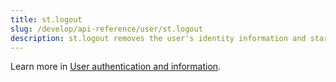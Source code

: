 ```yaml
---
title: st.logout
slug: /develop/api-reference/user/st.logout
description: st.logout removes the user's identity information and starts a clean session.
---
```


<Tip>

Learn more in [User authentication and information](/develop/concepts/connections/authentication).

</Tip>

<Autofunction function="streamlit.logout" />
